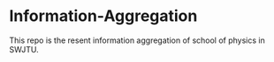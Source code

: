# Information-Aggregation
This repo is the resent information aggregation of school of physics in SWJTU.
